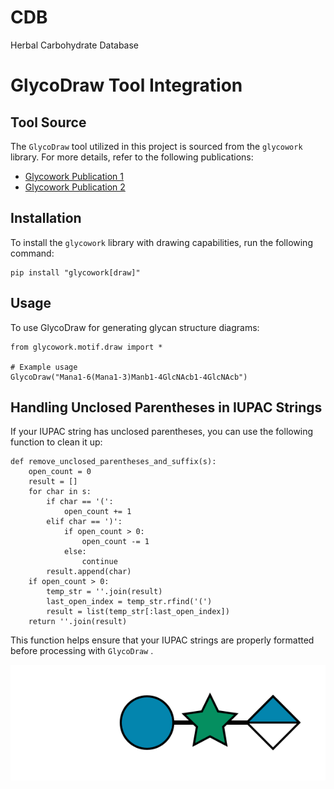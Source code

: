 # CDB
Herbal Carbohydrate Database 
# GlycoDraw Tool Integration

## Tool Source
The `GlycoDraw` tool utilized in this project is sourced from the `glycowork` library. For more details, refer to the following publications:

- [Glycowork Publication 1](https://academic.oup.com/glycob/article/31/10/1240/6311240?login=false)
- [Glycowork Publication 2](https://academic.oup.com/glycob/article/33/11/927/7232175)

## Installation
To install the `glycowork` library with drawing capabilities, run the following command:

```shell
pip install "glycowork[draw]"
```
## Usage
To use GlycoDraw for generating glycan structure diagrams:
```
from glycowork.motif.draw import *

# Example usage
GlycoDraw("Mana1-6(Mana1-3)Manb1-4GlcNAcb1-4GlcNAcb")
```
## Handling Unclosed Parentheses in IUPAC Strings

If your IUPAC string has unclosed parentheses, you can use the following function to clean it up:
```
def remove_unclosed_parentheses_and_suffix(s):
    open_count = 0
    result = []
    for char in s:
        if char == '(':
            open_count += 1
        elif char == ')':
            if open_count > 0:
                open_count -= 1
            else:
                continue
        result.append(char)
    if open_count > 0:
        temp_str = ''.join(result)
        last_open_index = temp_str.rfind('(')
        result = list(temp_str[:last_open_index])
    return ''.join(result)
```
This function helps ensure that your IUPAC strings are properly formatted before processing with  `GlycoDraw` .

![本地图片](8d9cee810e3afe05d6e31dcd318969ec.svg)
